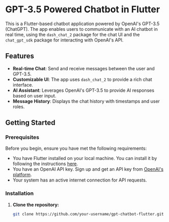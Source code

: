 # GPT-3.5 Powered Chatbot in Flutter

This is a Flutter-based chatbot application powered by OpenAI's GPT-3.5 (ChatGPT). The app enables users to communicate with an AI chatbot in real time, using the `dash_chat_2` package for the chat UI and the `chat_gpt_sdk` package for interacting with OpenAI's API.

## Features

- **Real-time Chat**: Send and receive messages between the user and GPT-3.5.
- **Customizable UI**: The app uses `dash_chat_2` to provide a rich chat interface.
- **AI Assistant**: Leverages OpenAI's GPT-3.5 to provide AI responses based on user input.
- **Message History**: Displays the chat history with timestamps and user roles.
  
## Getting Started

### Prerequisites

Before you begin, ensure you have met the following requirements:

- You have Flutter installed on your local machine. You can install it by following the instructions [here](https://flutter.dev/docs/get-started/install).
- You have an OpenAI API key. Sign up and get an API key from [OpenAI's platform](https://platform.openai.com/).
- Your system has an active internet connection for API requests.

### Installation

1. **Clone the repository:**

   ```bash
   git clone https://github.com/your-username/gpt-chatbot-flutter.git
